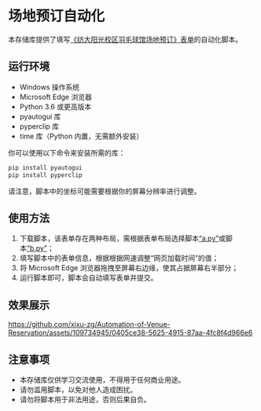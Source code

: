 # 场地预订自动化

本存储库提供了填写[《纺大阳光校区羽毛球馆场地预订》表单](https://www.chaojibiaodan.com/form/1d1u2Nk8)的自动化脚本。

## 运行环境

- Windows 操作系统
- Microsoft Edge 浏览器
- Python 3.6 或更高版本
- pyautogui 库
- pyperclip 库
- time 库（Python 内置，无需额外安装）

你可以使用以下命令来安装所需的库：

```bash
pip install pyautogui
pip install pyperclip
```

请注意，脚本中的坐标可能需要根据你的屏幕分辨率进行调整。

## 使用方法

1. 下载脚本，该表单存在两种布局，需根据表单布局选择脚本[“a.py”](https://github.com/xixu-zg/Automation-of-Venue-Reservation/blob/main/script/a.py)或脚本[“b.py”](https://github.com/xixu-zg/Automation-of-Venue-Reservation/blob/main/script/b.py)；
2. 填写脚本中的表单信息，根据根据网速调整“网页加载时间”的值；
3. 将 Microsoft Edge 浏览器拖拽至屏幕右边缘，使其占据屏幕右半部分；
4. 运行脚本即可，脚本会自动填写表单并提交。

## 效果展示

<https://github.com/xixu-zg/Automation-of-Venue-Reservation/assets/109734945/0405ce38-5625-4915-87aa-4fc8f4d966e6>

## 注意事项

- 本存储库仅供学习交流使用，不得用于任何商业用途。
- 请勿滥用脚本，以免对他人造成困扰。
- 请勿将脚本用于非法用途，否则后果自负。
